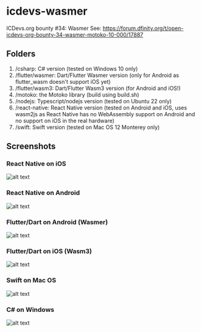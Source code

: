 # icdevs-wasmer
ICDevs.org bounty #34: Wasmer
See: https://forum.dfinity.org/t/open-icdevs-org-bounty-34-wasmer-motoko-10-000/17887

## Folders
1. /csharp: C# version (tested on Windows 10 only)
2. /flutter/wasmer: Dart/Flutter Wasmer version (only for Android as flutter_wasm doesn't support iOS yet)
3. /flutter/wasm3: Dart/Flutter Wasm3 version (for Android and iOS!)
4. /motoko: the Motoko library (build using build.sh)
5. /nodejs: Typescript/nodejs version (tested on Ubuntu 22 only)
6. /react-native: React Native version (tested on Android and iOS, uses wasm2js as React Native has no WebAssembly support on Android and no support on iOS in the real hardware)
7. /swift: Swift version (tested on Mac OS 12 Monterey only)

## Screenshots

### React Native on iOS
![alt text](./images/react-native-ios.png?raw=true)

### React Native on Android
![alt text](./images/react-native-android.png?raw=true)

### Flutter/Dart on Android (Wasmer)
![alt text](./images/flutter-android.png?raw=true)

### Flutter/Dart on iOS (Wasm3)
![alt text](./images/flutter-ios-wasm3.png?raw=true)

### Swift on Mac OS
![alt text](./images/swift-macos.png?raw=true)

### C# on Windows
![alt text](./images/csharp-windows.png?raw=true)
